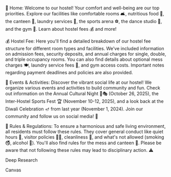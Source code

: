 🏡 Home: Welcome to our hostel! Your comfort and well-being are our top priorities. Explore our facilities like comfortable rooms 🛋️, nutritious food 🍔, the canteen 🍕, laundry services 🧺, the sports arena ⚽, the dance studio 💃, and the gym 💪. Learn about hostel fees 💰 and more!

💰 Hostel Fee: Here you'll find a detailed breakdown of our hostel fee structure for different room types and facilities. We've included information on admission fees, security deposits, and annual charges for single, double, and triple occupancy rooms. You can also find details about optional mess charges 🍽️, laundry service fees 👕, and gym access costs. Important notes regarding payment deadlines and policies are also provided.

🎉 Events & Activities: Discover the vibrant social life at our hostel! We organize various events and activities to build community and fun. Check out information on the Annual Cultural Night 🎤🎭 (October 26, 2025), the Inter-Hostel Sports Fest 🏆 (November 10-12, 2025), and a look back at the Diwali Celebration 🪔 from last year (November 1, 2024). Join our community and follow us on social media! 📱

📜 Rules & Regulations: To ensure a harmonious and safe living environment, all residents must follow these rules. They cover general conduct like quiet hours 🤫, visitor policies 🚶‍♀️, cleanliness 🧹, and what's not allowed (smoking 🚭, alcohol 🍺). You'll also find rules for the mess and canteen 🍜. Please be aware that not following these rules may lead to disciplinary action. ⚠️











Deep Research

Canvas

